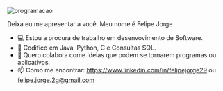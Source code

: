 ![programacao](https://user-images.githubusercontent.com/90123100/132129346-95b51197-e897-48ea-9c67-bdab57c96295.png)

Deixa eu me apresentar a você.
Meu nome é Felipe Jorge
- 💻 Estou a procura de trabalho em desenvovimento de Software.
- 💾 Codifico em Java, Python, C e Consultas SQL.
- 💬 Quero colabora come Ideias que podem se tornarem programas ou aplicativos.
- 📫 Como me encontrar: https://www.linkedin.com/in/felipejorge29 ou felipe.jorge.2g@gmail.com


